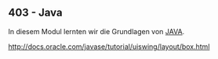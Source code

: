 ## 403 - Java
In diesem Modul lernten wir die Grundlagen von [JAVA](/wiki/java).


http://docs.oracle.com/javase/tutorial/uiswing/layout/box.html